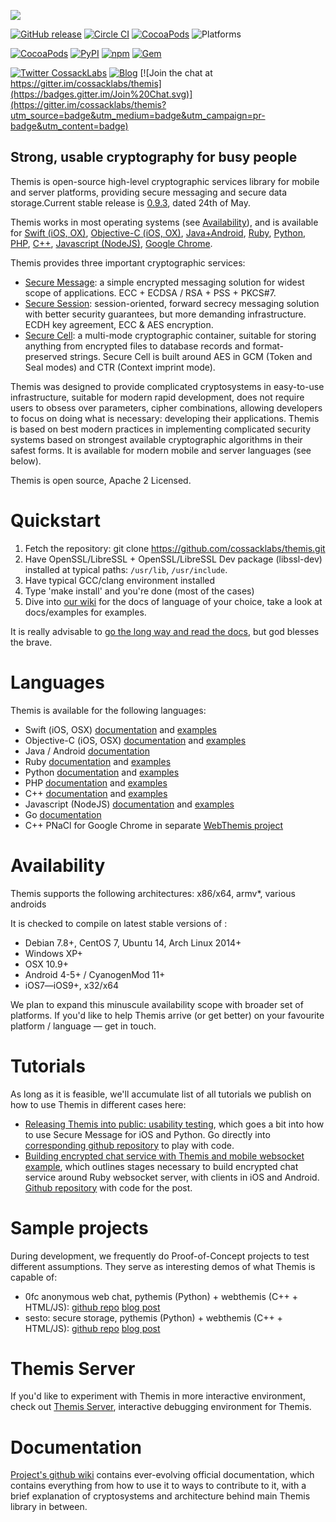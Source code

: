 ![](https://github.com/cossacklabs/themis/wiki/images/logo.png)

[![GitHub release](https://img.shields.io/github/release/cossacklabs/themis.svg)](https://github.com/cossacklabs/themis/releases/latest)
[![Circle CI](https://circleci.com/gh/cossacklabs/themis/tree/master.svg?style=shield)](https://circleci.com/gh/cossacklabs/themis)
[![CocoaPods](https://img.shields.io/cocoapods/l/themis.svg)](https://github.com/cossacklabs/themis/blob/master/LICENSE)
![Platforms](https://img.shields.io/badge/platform-Android%20%7C%20iOS%20%7C%20OS%20X%20%7C%20Linux%20%7C%20Windows%7C%20Java-green.svg)

[![CocoaPods](https://img.shields.io/cocoapods/v/themis.svg)](https://cocoapods.org/pods/themis)
[![PyPI](https://img.shields.io/pypi/v/pythemis.svg)](https://pypi.python.org/pypi?%3Aaction=search&term=pythemis&submit=search)
[![npm](https://img.shields.io/npm/v/jsthemis.svg)](https://www.npmjs.com/package/jsthemis)
[![Gem](https://img.shields.io/gem/v/rubythemis.svg)](https://rubygems.org/gems/rubythemis)

[![Twitter CossackLabs](https://img.shields.io/badge/twitter-cossacklabs-fbb03b.svg)](http://twitter.com/cossacklabs)
[![Blog](https://img.shields.io/badge/blog-cossacklabs.com-7a7c98.svg)](https://cossacklabs.com/)
[![Join the chat at https://gitter.im/cossacklabs/themis](https://badges.gitter.im/Join%20Chat.svg)](https://gitter.im/cossacklabs/themis?utm_source=badge&utm_medium=badge&utm_campaign=pr-badge&utm_content=badge)

## Strong, usable cryptography for busy people

Themis is open-source high-level cryptographic services library for mobile and server platforms, providing secure messaging and secure data storage.Current stable release is [0.9.3](https://github.com/cossacklabs/themis/releases/tag/0.9.3), dated 24th of May.

Themis works in most operating systems (see [Availability](https://github.com/cossacklabs/themis#availability)), and is available for [Swift (iOS, OX)](https://github.com/cossacklabs/themis/wiki/Swift-Howto), [Objective-C (iOS, OX)](https://github.com/cossacklabs/themis/wiki/Objective-C-Howto), [Java+Android](https://github.com/cossacklabs/themis/wiki/Java-and-Android-Howto),  [Ruby](https://github.com/cossacklabs/themis/wiki/Ruby-Howto),  [Python](https://github.com/cossacklabs/themis/wiki/Python-Howto), 
[PHP](https://github.com/cossacklabs/themis/wiki/PHP-Howto), 
[C++](https://github.com/cossacklabs/themis/wiki/CPP-Howto), 
[Javascript (NodeJS)](https://github.com/cossacklabs/themis/wiki/NodeJS-Howto),
[Google Chrome](https://github.com/cossacklabs/webthemis). 

Themis provides three important cryptographic services:
* [Secure Message](https://github.com/cossacklabs/themis/wiki/Secure-Message-cryptosystem): a simple encrypted messaging solution  for widest scope of applications. ECC + ECDSA / RSA + PSS + PKCS#7.
* [Secure Session](https://github.com/cossacklabs/themis/wiki/Secure-Session-cryptosystem): session-oriented, forward secrecy messaging solution with better security guarantees, but more demanding infrastructure. ECDH key agreement, ECC & AES encryption.
* [Secure Cell](https://github.com/cossacklabs/themis/wiki/Secure-Cell-cryptosystem): a multi-mode cryptographic container, suitable for storing anything from encrypted files to database records and format-preserved strings. Secure Cell is built around AES in GCM (Token and Seal modes) and CTR (Context imprint mode).

Themis was designed to provide complicated cryptosystems in easy-to-use infrastructure, suitable for modern rapid development, does not require users to obsess over parameters, cipher combinations, allowing developers to focus on doing what is necessary: developing their applications. Themis is based on best modern practices in implementing complicated security systems based on strongest available cryptographic algorithms in their safest forms. It is available for modern mobile and server languages (see below).

Themis is open source, Apache 2 Licensed.

# Quickstart

1. Fetch the repository: git clone https://github.com/cossacklabs/themis.git
2. Have OpenSSL/LibreSSL + OpenSSL/LibreSSL Dev package (libssl-dev) installed at typical paths: `/usr/lib`, `/usr/include`. 
3. Have typical GCC/clang environment installed
4. Type 'make install' and you're done (most of the cases)
5. Dive into [our wiki](https://github.com/cossacklabs/themis/wiki) for the docs of language of your choice, take a look at docs/examples for examples. 

It is really advisable to [go the long way and read the docs](https://github.com/cossacklabs/themis/wiki/3.1-Building-and-installing), but god blesses the brave.

# Languages

Themis is available for the following languages: 

- Swift (iOS, OSX) [documentation](https://github.com/cossacklabs/themis/wiki/Swift-Howto) and [examples](https://github.com/cossacklabs/themis/tree/master/docs/examples/swift)
- Objective-C (iOS, OSX) [documentation](https://github.com/cossacklabs/themis/wiki/Objective-C-Howto) and [examples](https://github.com/cossacklabs/themis/tree/master/docs/examples/objc)
- Java / Android [documentation](https://github.com/cossacklabs/themis/wiki/Android-Howto)
- Ruby [documentation](https://github.com/cossacklabs/themis/wiki/Ruby-Howto) and [examples](https://github.com/cossacklabs/themis/tree/master/docs/examples/ruby)
- Python [documentation](https://github.com/cossacklabs/themis/wiki/Python-Howto) and [examples](https://github.com/cossacklabs/themis/tree/master/docs/examples/python)
- PHP [documentation](https://github.com/cossacklabs/themis/wiki/PHP-Howto) and [examples](https://github.com/cossacklabs/themis/tree/master/docs/examples/php)
- C++ [documentation](https://github.com/cossacklabs/themis/wiki/CPP-Howto) and [examples](https://github.com/cossacklabs/themis/tree/master/docs/examples/c%2B%2B)
- Javascript (NodeJS) [documentation](https://github.com/cossacklabs/themis/wiki/NodeJS-Howto) and [examples](https://github.com/cossacklabs/themis/tree/master/docs/examples/js)
- Go [documentation](https://github.com/cossacklabs/themis/wiki/Go-Howto)
- С++ PNaCl for Google Chrome in separate [WebThemis project](https://github.com/cossacklabs/webthemis)

# Availability

Themis supports the following architectures: x86/x64, armv*, various androids

It is checked to compile on latest stable versions of :

* Debian 7.8+, CentOS 7, Ubuntu 14, Arch Linux 2014+
* Windows XP+
* OSX 10.9+
* Android 4-5+ / CyanogenMod 11+
* iOS7—iOS9+, x32/x64

We plan to expand this minuscule availability scope with broader set of platforms. If you'd like to help Themis arrive (or get better) on your favourite platform / language — get in touch.

# Tutorials

As long as it is feasible, we'll accumulate list of all tutorials we publish on how to use Themis in different cases here:

* [Releasing Themis into public: usability testing](https://www.cossacklabs.com/02-usability-testing.html), which goes a bit into how to use Secure Message for iOS and Python. Go directly into [corresponding github repository](https://github.com/cossacklabs/themis-ux-testing) to play with code. 
* [Building encrypted chat service with Themis and mobile websocket example](https://www.cossacklabs.com/building-secure-chat), which outlines stages necessary to build encrypted chat service around Ruby websocket server, with clients in iOS and Android. [Github repository](https://github.com/cossacklabs/mobile-websocket-example) with code for the post.

# Sample projects

During development, we frequently do Proof-of-Concept projects to test different assumptions. They serve as interesting demos of what Themis is capable of:

* 0fc anonymous web chat, pythemis (Python) + webthemis (C++ + HTML/JS): [github repo](https://github.com/cossacklabs/0fc) [blog post](https://cossacklabs.com/building-endtoend-webchat.html)
* sesto: secure storage, pythemis (Python) + webthemis (C++ + HTML/JS): [github repo](https://github.com/cossacklabs/sesto) [blog post](https://cossacklabs.com/presenting-sesto.html)

# Themis Server

If you'd like to experiment with Themis in more interactive environment, check out [Themis Server](https://themis.cossacklabs.com), interactive debugging environment for Themis. 

# Documentation

[Project's github wiki](https://www.github.com/cossacklabs/themis/wiki) contains ever-evolving official documentation, which contains everything from how to use it to ways to contribute to it, with a brief explanation of cryptosystems and architecture behind main Themis library in between. 
